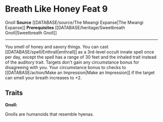 ﻿---
feat: Breath Like Honey
id: '2800'
level: '9'
name: Breath Like Honey
prerequisite: '[[DATABASE/heritage/Sweetbreath Gnoll|Sweetbreath Gnoll]] heritage'
rarity: Common
source: '[[DATABASE/source/The Mwangi Expanse|The Mwangi Expanse]]'
trait:
- '[[DATABASE/trait/Gnoll|Gnoll]]'
type: Feat

---
# Breath Like Honey <span class="item-type">Feat 9</span>

<span class="item-trait">Gnoll</span>
**Source** [[DATABASE/source/The Mwangi Expanse|The Mwangi Expanse]] 
**Prerequisites** [[DATABASE/heritage/Sweetbreath Gnoll|Sweetbreath Gnoll]]

---
You smell of honey and savory things. You can cast [[DATABASE/spell/Enthrall|enthrall]] as a 3rd-level occult innate spell once per day, except the spell has a range of 30 feet and the inhaled trait instead of the auditory trait. Targets don't gain any circumstance bonus for disagreeing with you. Your circumstance bonus to checks to [[DATABASE/action/Make an Impression|Make an Impression]] if the target can smell your breath increases to +2.

## Traits

**Gnoll:**

Gnolls are humanoids that resemble hyenas.